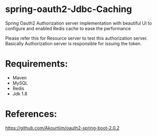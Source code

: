 # spring-oauth2-Jdbc-Caching
Spring Oauth2 Authorization server implementation with beautiful UI to configure and enabled Redis cache to ease the performance

Please refer this for Resource server to test this authorization server. Basically Authorization server is responsible for issuing the token.

# Requirements:
* Maven 
* MySQL
* Redis
* Jdk 1.8


# References:
https://github.com/Akourtiim/oauth2-spring-boot-2.0.2



